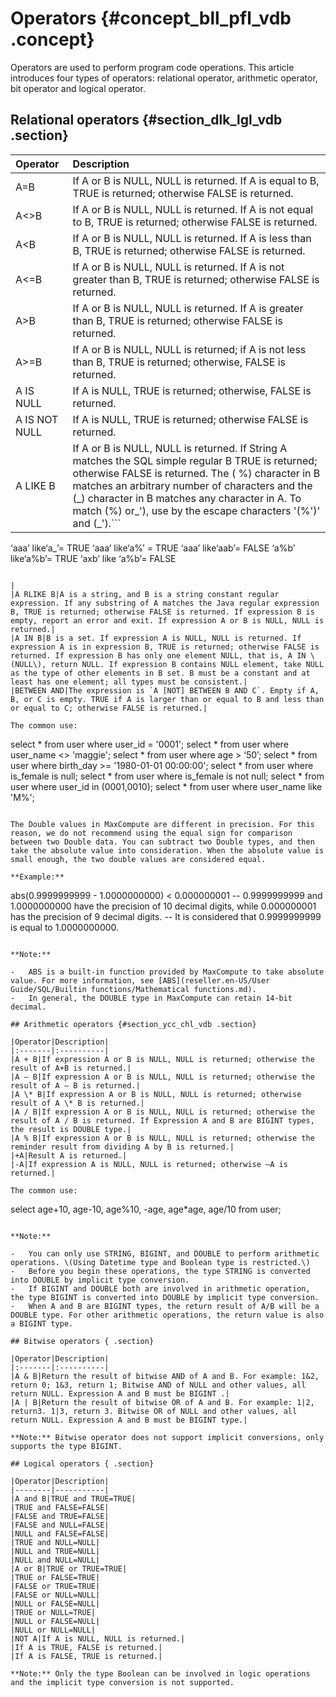 # Operators {#concept_bll_pfl_vdb .concept}

Operators are used to perform program code operations. This article introduces four types of operators: relational operator, arithmetic operator, bit operator and logical operator.

## Relational operators {#section_dlk_lgl_vdb .section}

|Operator|Description|
|:-------|:----------|
|A=B|If A or B is NULL, NULL is returned. If A is equal to B, TRUE is returned; otherwise FALSE is returned.|
|A<\>B|If A or B is NULL, NULL is returned. If A is not equal to B, TRUE is returned; otherwise FALSE is returned.|
|A<B|If A or B is NULL, NULL is returned. If A is less than B, TRUE is returned; otherwise FALSE is returned.|
|A<=B|If A or B is NULL, NULL is returned. If A is not greater than B, TRUE is returned; otherwise FALSE is returned.|
|A\>B|If A or B is NULL, NULL is returned. If A is greater than B, TRUE is returned; otherwise FALSE is returned.|
|A\>=B|If A or B is NULL, NULL is returned; if A is not less than B, TRUE is returned; otherwise, FALSE is returned.|
|A IS NULL|If A is NULL, TRUE is returned; otherwise, FALSE is returned.|
|A IS NOT NULL|If A is NULL, TRUE is returned; otherwise FALSE is returned.|
|A LIKE B|If A or B is NULL, NULL is returned. If String A matches the SQL simple regular B TRUE is returned; otherwise FALSE is returned. The \( %\) character in B matches an arbitrary number of characters and the \(\_\) character in B matches any character in A. To match \(%\) or\_'\), use by the escape characters '\(%'\)' and \(\_'\).```
‘aaa’ like‘a_’= TRUE 
‘aaa’ like‘a%’ = TRUE
‘aaa’ like‘aab’= FALSE 
‘a%b’ like‘a\%b’= TRUE 
‘axb’ like ‘a\%b’= FALSE               
```

|
|A RLIKE B|A is a string, and B is a string constant regular expression. If any substring of A matches the Java regular expression B, TRUE is returned; otherwise FALSE is returned. If expression B is empty, report an error and exit. If expression A or B is NULL, NULL is returned.|
|A IN B|B is a set. If expression A is NULL, NULL is returned. If expression A is in expression B, TRUE is returned; otherwise FALSE is returned. If expression B has only one element NULL, that is, A IN \(NULL\), return NULL. If expression B contains NULL element, take NULL as the type of other elements in B set. B must be a constant and at least has one element; all types must be consistent.|
|BETWEEN AND|The expression is `A [NOT] BETWEEN B AND C`. Empty if A, B, or C is empty. TRUE if A is larger than or equal to B and less than or equal to C; otherwise FALSE is returned.|

The common use:

```
select * from user where user_id = '0001'; 
select * from user where user_name <> 'maggie'; 
select * from user where age > ‘50’; 
select * from user where birth_day >= '1980-01-01 00:00:00'; 
select * from user where is_female is null; 
select * from user where is_female is not null; 
select * from user where user_id in (0001,0010); 
select * from user where user_name like 'M%';
```

The Double values in MaxCompute are different in precision. For this reason, we do not recommend using the equal sign for comparison between two Double data. You can subtract two Double types, and then take the absolute value into consideration. When the absolute value is small enough, the two double values are considered equal.

**Example:**

```
abs(0.9999999999 - 1.0000000000) < 0.000000001
 -- 0.9999999999 and 1.0000000000 have the precision of 10 decimal digits, while 0.000000001 has the precision of 9 decimal digits.
 -- It is considered that 0.9999999999 is equal to 1.0000000000.
```

**Note:** 

-   ABS is a built-in function provided by MaxCompute to take absolute value. For more information, see [ABS](reseller.en-US/User Guide/SQL/Builtin functions/Mathematical functions.md).
-   In general, the DOUBLE type in MaxCompute can retain 14-bit decimal.

## Arithmetic operators {#section_ycc_chl_vdb .section}

|Operator|Description|
|:-------|:----------|
|A + B|If expression A or B is NULL, NULL is returned; otherwise the result of A+B is returned.|
|A – B|If expression A or B is NULL, NULL is returned; otherwise the result of A – B is returned.|
|A \* B|If expression A or B is NULL, NULL is returned; otherwise result of A \* B is returned.|
|A / B|If expression A or B is NULL, NULL is returned; otherwise the result of A / B is returned. If Expression A and B are BIGINT types, the result is DOUBLE type.|
|A % B|If expression A or B is NULL, NULL is returned; otherwise the reminder result from dividing A by B is returned.|
|+A|Result A is returned.|
|-A|If expression A is NULL, NULL is returned; otherwise –A is returned.|

The common use:

```
select age+10, age-10, age%10, -age, age*age, age/10 from user;
```

**Note:** 

-   You can only use STRING, BIGINT, and DOUBLE to perform arithmetic operations. \(Using Datetime type and Boolean type is restricted.\)
-   Before you begin these operations, the type STRING is converted into DOUBLE by implicit type conversion.
-   If BIGINT and DOUBLE both are involved in arithmetic operation, the type BIGINT is converted into DOUBLE by implicit type conversion.
-   When A and B are BIGINT types, the return result of A/B will be a DOUBLE type. For other arithmetic operations, the return value is also a BIGINT type.

## Bitwise operators { .section}

|Operator|Description|
|:-------|:----------|
|A & B|Return the result of bitwise AND of A and B. For example: 1&2, return 0; 1&3, return 1; Bitwise AND of NULL and other values, all return NULL. Expression A and B must be BIGINT .|
|A | B|Return the result of bitwise OR of A and B. For example: 1|2, return3. 1|3, return 3. Bitwise OR of NULL and other values, all return NULL. Expression A and B must be BIGINT type.|

**Note:** Bitwise operator does not support implicit conversions, only supports the type BIGINT.

## Logical operators { .section}

|Operator|Description|
|--------|-----------|
|A and B|TRUE and TRUE=TRUE|
|TRUE and FALSE=FALSE|
|FALSE and TRUE=FALSE|
|FALSE and NULL=FALSE|
|NULL and FALSE=FALSE|
|TRUE and NULL=NULL|
|NULL and TRUE=NULL|
|NULL and NULL=NULL|
|A or B|TRUE or TRUE=TRUE|
|TRUE or FALSE=TRUE|
|FALSE or TRUE=TRUE|
|FALSE or NULL=NULL|
|NULL or FALSE=NULL|
|TRUE or NULL=TRUE|
|NULL or FALSE=NULL|
|NULL or NULL=NULL|
|NOT A|If A is NULL, NULL is returned.|
|If A is TRUE, FALSE is returned.|
|If A is FALSE, TRUE is returned.|

**Note:** Only the type Boolean can be involved in logic operations and the implicit type conversion is not supported.

